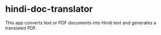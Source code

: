 # hindi-doc-translator
This app converts text or PDF documents into Hindi text and generates a translated PDF.
